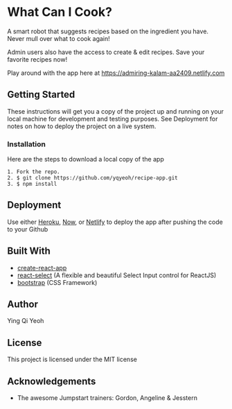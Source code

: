 # What Can I Cook?

A smart robot that suggests recipes based on the ingredient you have. Never mull over what to cook again! 

Admin users also have the access to create & edit recipes. Save your favorite recipes now!

Play around with the app here at https://admiring-kalam-aa2409.netlify.com

## Getting Started
These instructions will get you a copy of the project up and running on your local machine for development and testing purposes. See Deployment for notes on how to deploy the project on a live system.

### Installation
Here are the steps to download a local copy of the app

```
1. Fork the repo.
2. $ git clone https://github.com/yqyeoh/recipe-app.git
3. $ npm install 
```

## Deployment
Use either [Heroku](https://www.heroku.com), [Now](https://zeit.co/now), or [Netlify](https://www.netlify.com) to deploy the app after pushing the code to your Github

## Built With
- [create-react-app](https://www.npmjs.com/package/create-react-app)
- [react-select](https://react-select.com/) (A flexible and beautiful Select Input control for ReactJS)
- [bootstrap](https://getbootstrap.com/) (CSS Framework)

## Author
Ying Qi Yeoh

## License
This project is licensed under the MIT license

## Acknowledgements
- The awesome Jumpstart trainers: Gordon, Angeline & Jesstern